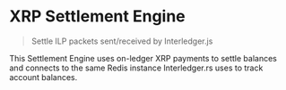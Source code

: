 # XRP Settlement Engine
> Settle ILP packets sent/received by Interledger.js

This Settlement Engine uses on-ledger XRP payments to settle balances and connects to the same Redis instance Interledger.rs uses to track account balances.

